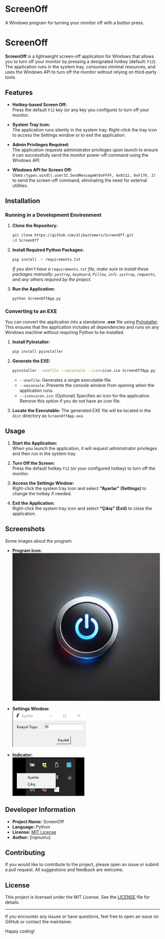 # ScreenOff
A Windows program for turning your monitor off with a button press.

# ScreenOff

**ScreenOff** is a lightweight screen-off application for Windows that allows you to turn off your monitor by pressing a designated hotkey (default: `F12`). The application runs in the system tray, consumes minimal resources, and uses the Windows API to turn off the monitor without relying on third-party tools.

## Features

- **Hotkey-based Screen Off:**  
  Press the default `F12` key (or any key you configure) to turn off your monitor.

- **System Tray Icon:**  
  The application runs silently in the system tray. Right-click the tray icon to access the Settings window or to exit the application.

- **Admin Privileges Required:**  
  The application requests administrator privileges upon launch to ensure it can successfully send the monitor power-off command using the Windows API.

- **Windows API for Screen Off:**  
  Uses `ctypes.windll.user32.SendMessageW(0xFFFF, 0x0112, 0xF170, 2)` to send the screen-off command, eliminating the need for external utilities.

## Installation

### Running in a Development Environment

1. **Clone the Repository:**
    ```bash
    git clone https://github.com/alibaztomars/ScreenOff.git
    cd ScreenOff
    ```

2. **Install Required Python Packages:**
    ```bash
    pip install -r requirements.txt
    ```
    *If you don't have a `requirements.txt` file, make sure to install these packages manually: `pystray`, `keyboard`, `Pillow`, `infi.systray`, `requests`, and any others required by the project.*

3. **Run the Application:**
    ```bash
    python ScreenOffApp.py
    ```

### Converting to an EXE

You can convert the application into a standalone **.exe** file using [PyInstaller](https://pyinstaller.readthedocs.io/en/stable/). This ensures that the application includes all dependencies and runs on any Windows machine without requiring Python to be installed.

1. **Install PyInstaller:**
    ```bash
    pip install pyinstaller
    ```

2. **Generate the EXE:**
    ```bash
    pyinstaller --onefile --noconsole --icon=icon.ico ScreenOffApp.py
    ```
    - `--onefile`: Generates a single executable file.
    - `--noconsole`: Prevents the console window from opening when the application runs.
    - `--icon=icon.ico`: (Optional) Specifies an icon for the application. Remove this option if you do not have an icon file.

3. **Locate the Executable:**
    The generated EXE file will be located in the `dist` directory as `ScreenOffApp.exe`.

## Usage

1. **Start the Application:**  
   When you launch the application, it will request administrator privileges and then run in the system tray.

2. **Turn Off the Screen:**  
   Press the default hotkey `F12` (or your configured hotkey) to turn off the monitor.

3. **Access the Settings Window:**  
   Right-click the system tray icon and select **"Ayarlar" (Settings)** to change the hotkey if needed.

4. **Exit the Application:**  
   Right-click the system tray icon and select **"Çıkış" (Exit)** to close the application.

## Screenshots

Some images about the program.

- **Program Icon:**  
  ![Program Icon](screenshots/program_icon.png)

- **Settings Window:**  
  ![Settings Window](screenshots/settings_window.png)

- **Indicator:**  
  ![Indicator](screenshots/indicator.png)

## Developer Information

- **Project Name:** ScreenOff  
- **Language:** Python  
- **License:** [MIT License](LICENSE)  
- **Author:** [hqmumu]

## Contributing

If you would like to contribute to the project, please open an issue or submit a pull request. All suggestions and feedback are welcome.

## License

This project is licensed under the MIT License. See the [LICENSE](LICENSE) file for details.

---

If you encounter any issues or have questions, feel free to open an issue on GitHub or contact the maintainer.

Happy coding!
